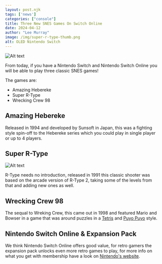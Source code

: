 ```yaml
---
layout: post.njk 
tags: ['news']
categories: ["console"]
title: Three New SNES Games On Switch Online
date: 2024-04-12
author: "Lee Murray"
image: /img/super-r-type-thumb.png
alt: OLED Nintendo Switch
---
```


![Alt text](/img/snes-online-switch.png "a title")


From today, if you have a Nintendo Switch and Nintendo Switch Online you will be able to play three classic SNES games!

The games are:

- Amazing Hebereke
- Super R-Type
- Wrecking Crew 98

## Amazing Hebereke

Released in 1994 and developed by Sunsoft in Japan, this was a fighting style spin-off to the Hebereke series which you could play in single player or up to 4 players.

## Super R-Type

![Alt text](/img/super-r-type-snes-switch.png "a title")

R-Type needs no introduction, released in 1991 this classic shooter was based on the arcade version of R-Type 2, taking some of the levels from that and adding new ones as well.


## Wrecking Crew 98

The sequal to Wreking Crew, this came out in 1998 and featured Mario and Bowser in a game that was around puzzles in a [Tetris](https://www.nintendo.com/en-gb/Games/Game-Boy/TETRIS--275924.html) and [Puyo Puyo](https://en.wikipedia.org/wiki/Puyo_Puyo) style.

## Nintendo Switch Online & Expansion Pack
We think Nintendo Switch Online offers good value, for retro gamers the expansion pack unlocks even more retro games to play, for more info on what you get with membership have a look on [Nintendo's website](https://www.nintendo.com/en-gb/Nintendo-Switch-Online/Membership-options/Membership-options-1374627.html).





